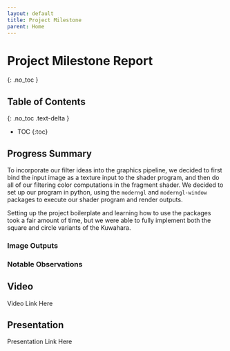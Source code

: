 ```yaml
---
layout: default
title: Project Milestone
parent: Home
---
```


# Project Milestone Report
{: .no_toc }

## Table of Contents
{: .no_toc .text-delta }

-   TOC
{:toc}

## Progress Summary

To incorporate our filter ideas into the graphics pipeline, we decided to first bind the input image as a texture input to the shader program, and then do all of our filtering color computations in the fragment shader. We decided to set up our program in python, using the `moderngl` and `moderngl-window` packages to execute our shader program and render outputs.

Setting up the project boilerplate and learning how to use the packages took a fair amount of time, but we were able to fully implement both the square and circle variants of the Kuwahara.

### Image Outputs

### Notable Observations

## Video

Video Link Here

## Presentation

Presentation Link Here
